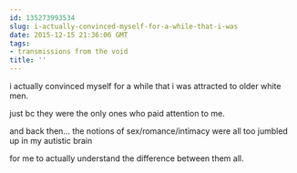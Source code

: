 ```yaml
---
id: 135273993534
slug: i-actually-convinced-myself-for-a-while-that-i-was
date: 2015-12-15 21:36:06 GMT
tags:
- transmissions from the void
title: ''
---
```


i actually convinced myself for a while that i was attracted to older white men.

just bc they were the only ones who paid attention to me.

and back then... the notions of sex/romance/intimacy were all too jumbled up in my autistic brain

for me to actually understand the difference between them all.